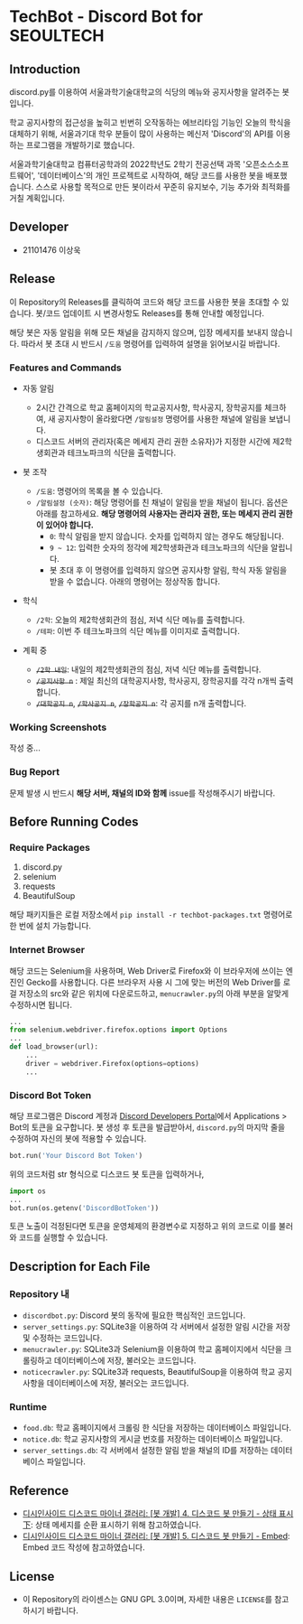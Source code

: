 # TechBot - Discord Bot for SEOULTECH
## Introduction
discord.py를 이용하여 서울과학기술대학교의 식당의 메뉴와 공지사항을 알려주는 봇입니다.

학교 공지사항의 접근성을 높히고 빈번히 오작동하는 에브리타임 기능인 오늘의 학식을 대체하기 위해, 서울과기대 학우 분들이 많이 사용하는 메신저 'Discord'의 API를 이용하는 프로그램을 개발하기로 했습니다.

서울과학기술대학교 컴퓨터공학과의 2022학년도 2학기 전공선택 과목 '오픈소스소프트웨어', '데이터베이스'의 개인 프로젝트로 시작하여, 해당 코드를 사용한 봇을 배포했습니다.
스스로 사용할 목적으로 만든 봇이라서 꾸준히 유지보수, 기능 추가와 최적화를 거칠 계획입니다.

## Developer
* 21101476 이상욱

## Release
이 Repository의 Releases를 클릭하여 코드와 해당 코드를 사용한 봇을 초대할 수 있습니다.
봇/코드 업데이트 시 변경사항도 Releases를 통해 안내할 예정입니다.

해당 봇은 자동 알림을 위해 모든 채널을 감지하지 않으며, 입장 메세지를 보내지 않습니다. 따라서 봇 초대 시 반드시 `/도움` 명령어를 입력하여 설명을 읽어보시길 바랍니다.

### Features and Commands
* 자동 알림
  * 2시간 간격으로 학교 홈페이지의 학교공지사항, 학사공지, 장학공지를 체크하여, 새 공지사항이 올라왔다면 `/알림설정` 명령어를 사용한 채널에 알림을 보냅니다.
  * 디스코드 서버의 관리자(혹은 메세지 관리 권한 소유자)가 지정한 시간에 제2학생회관과 테크노파크의 식단을 출력합니다.


* 봇 조작
  * `/도움`: 명령어의 목록을 볼 수 있습니다.
  * `/알림설정 (숫자)`: 해당 명령어를 친 채널이 알림을 받을 채널이 됩니다. 옵션은 아래를 참고하세요.
    **해당 명령어의 사용자는 관리자 권한, 또는 메세지 관리 권한이 있어야 합니다.**
    * `0`: 학식 알림을 받지 않습니다. 숫자를 입력하지 않는 경우도 해당됩니다.
    * `9 ~ 12`: 입력한 숫자의 정각에 제2학생화관과 테크노파크의 식단을 알립니다.
    * 봇 초대 후 이 명령어를 입력하지 않으면 공지사항 알림, 학식 자동 알림을 받을 수 없습니다. 아래의 명령어는 정상작동 합니다.


* 학식
  * `/2학`: 오늘의 제2학생회관의 점심, 저녁 식단 메뉴를 출력합니다.
  * `/테파`: 이번 주 테크노파크의 식단 메뉴를 이미지로 출력합니다.


* 계획 중
  * ~~`/2학 내일`~~: 내일의 제2학생회관의 점심, 저녁 식단 메뉴를 출력합니다.
  * ~~`/공지사항 n`~~ : 제일 최신의 대학공지사항, 학사공지, 장학공지를 각각 n개씩 출력합니다.
  * ~~`/대학공지 n`~~, ~~`/학사공지 n`~~, ~~`/장학공지 n`~~: 각 공지를 n개 출력합니다.


### Working Screenshots
작성 중...

### Bug Report
문제 발생 시 반드시 **해당 서버, 채널의 ID와 함께** issue를 작성해주시기 바랍니다.


## Before Running Codes
### Require Packages
1. discord.py
2. selenium
3. requests
4. BeautifulSoup

해당 패키지들은 로컬 저장소에서 `pip install -r techbot-packages.txt` 명령어로 한 번에 설치 가능합니다.

### Internet Browser
해당 코드는 Selenium을 사용하며, Web Driver로 Firefox와 이 브라우저에 쓰이는 엔진인 Gecko를 사용합니다.
다른 브라우저 사용 시 그에 맞는 버전의 Web Driver를 로걸 저장소의 src와 같은 위치에 다운로드하고, `menucrawler.py`의 아래 부분을 알맞게 수정하시면 됩니다.
``` python 
...
from selenium.webdriver.firefox.options import Options
...
def load_browser(url):
    ...
    driver = webdriver.Firefox(options=options)
    ...
```

### Discord Bot Token
해당 프로그램은 Discord 계정과 [Discord Developers Portal](https://discord.com/developers/)에서 Applications > Bot의 토큰을 요구합니다. 봇 생성 후 토큰을 발급받아서, `discord.py`의 마지막 줄을 수정하여 자신의 봇에 적용할 수 있습니다.

```python
bot.run('Your Discord Bot Token')
```
위의 코드처럼 str 형식으로 디스코드 봇 토큰을 입력하거나,
```python
import os
...
bot.run(os.getenv('DiscordBotToken'))
```
토큰 노출이 걱정된다면 토큰을 운영체제의 환경변수로 지정하고 위의 코드로 이를 불러와 코드를 실행할 수 있습니다.


## Description for Each File
### Repository 내
* `discordbot.py`: Discord 봇의 동작에 필요한 핵심적인 코드입니다.
* `server_settings.py`: SQLite3을 이용하여 각 서버에서 설정한 알림 시간을 저장 및 수정하는 코드입니다.
* `menucrawler.py`: SQLite3과 Selenium을 이용하여 학교 홈페이지에서 식단을 크롤링하고 데이터베이스에 저장, 불러오는 코드입니다.
* `noticecrawler.py`: SQLite3과 requests, BeautifulSoup을 이용하여 학교 공지사항을 데이터베이스에 저장, 불러오는 코드입니다.

### Runtime
* `food.db`: 학교 홈페이지에서 크롤링 한 식단을 저장하는 데이터베이스 파일입니다.
* `notice.db`: 학교 공지사항의 게시글 번호를 저장하는 데이터베이스 파일입니다.
* `server_settings.db`: 각 서버에서 설정한 알림 받을 채널의 ID를 저장하는 데이터베이스 파일입니다.


## Reference
* [디시인사이드 디스코드 마이너 갤러리: [봇 개발] 4. 디스코드 봇 만들기 - 상태 표시 下](https://gall.dcinside.com/mgallery/board/view?id=discord&no=5724): 상태 메세지를 순환 표시하기 위해 참고하였습니다.
* [디시인사이드 디스코드 마이너 갤러리: [봇 개발] 5. 디스코드 봇 만들기 - Embed](https://gall.dcinside.com/mgallery/board/view/?id=discord&no=5852): Embed 코드 작성에 참고하였습니다.

## License
* 이 Repository의 라이센스는 GNU GPL 3.0이며, 자세한 내용은 `LICENSE`를 참고하시기 바랍니다.